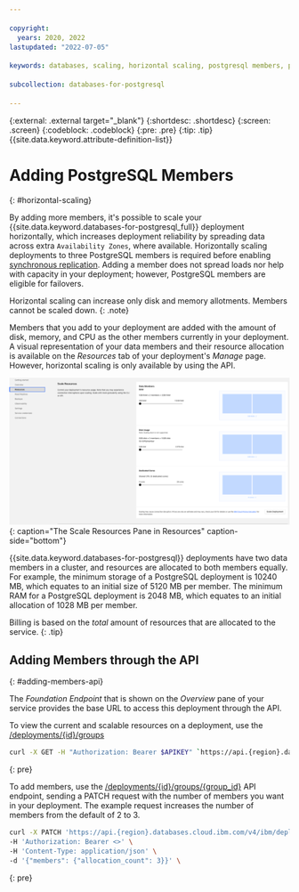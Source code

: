 ```yaml
---

copyright:
  years: 2020, 2022
lastupdated: "2022-07-05"

keywords: databases, scaling, horizontal scaling, postgresql members, postgres members, postgres scaling

subcollection: databases-for-postgresql

---
```


{:external: .external target="_blank"}
{:shortdesc: .shortdesc}
{:screen: .screen}
{:codeblock: .codeblock}
{:pre: .pre}
{:tip: .tip}
{{site.data.keyword.attribute-definition-list}}



# Adding PostgreSQL Members
{: #horizontal-scaling}

By adding more members, it's possible to scale your {{site.data.keyword.databases-for-postgresql_full}} deployment horizontally, which increases deployment reliability by spreading data across extra `Availability Zones`, where available. Horizontally scaling deployments to three PostgreSQL members is required before enabling [synchronous replication](https://cloud.ibm.com/docs/databases-for-postgresql?topic=databases-for-postgresql-changing-configuration#general-settings). Adding a member does not spread loads nor help with capacity in your deployment; however, PostgreSQL members are eligible for failovers.

Horizontal scaling can increase only disk and memory allotments. Members cannot be scaled down. 
{: .note}

Members that you add to your deployment are added with the amount of disk, memory, and CPU as the other members currently in your deployment. A visual representation of your data members and their resource allocation is available on the _Resources_ tab of your deployment's _Manage_ page. However, horizontal scaling is only available by using the API.

![The Scale Resources Pane in Resources](images/settings-scaling.png){: caption="The Scale Resources Pane in Resources" caption-side="bottom"}

{{site.data.keyword.databases-for-postgresql}} deployments have two data members in a cluster, and resources are allocated to both members equally. For example, the minimum storage of a PostgreSQL deployment is 10240 MB, which equates to an initial size of 5120 MB per member. The minimum RAM for a PostgreSQL deployment is 2048 MB, which equates to an initial allocation of 1028 MB per member.

Billing is based on the _total_ amount of resources that are allocated to the service. 
{: .tip}

## Adding Members through the API
{: #adding-members-api}

The _Foundation Endpoint_ that is shown on the _Overview_ pane of your service provides the base URL to access this deployment through the API.

To view the current and scalable resources on a deployment, use the [/deployments/{id}/groups](https://cloud.ibm.com/apidocs/cloud-databases-api#get-currently-available-scaling-groups-from-a-depl)
```sh
curl -X GET -H "Authorization: Bearer $APIKEY" `https://api.{region}.databases.cloud.ibm.com/v4/ibm/deployments/{id}/groups'
```
{: pre}

To add members, use the [/deployments/{id}/groups/{group_id}](https://cloud.ibm.com/apidocs/cloud-databases-api#set-scaling-values-on-a-specified-group) API endpoint, sending a PATCH request with the number of members you want in your deployment. The example request increases the number of members from the default of 2 to 3.
```sh
curl -X PATCH 'https://api.{region}.databases.cloud.ibm.com/v4/ibm/deployments/{id}/groups/member' \
-H 'Authorization: Bearer <>' \
-H 'Content-Type: application/json' \
-d '{"members": {"allocation_count": 3}}' \
```
{: pre}
